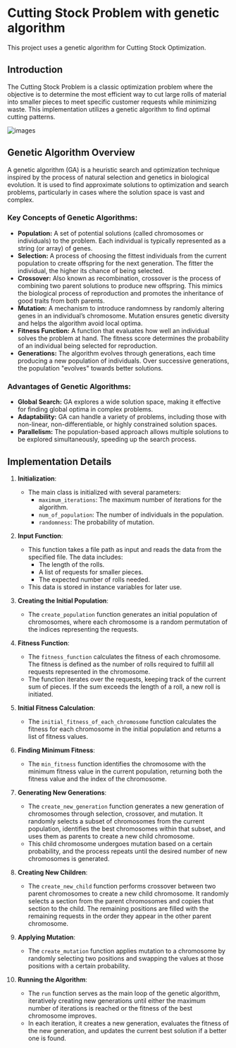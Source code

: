 # Cutting Stock Problem with genetic algorithm

This project uses a genetic algorithm for Cutting Stock Optimization.

## Introduction

The Cutting Stock Problem is a classic optimization problem where the objective is to determine the most efficient way to cut large rolls of material into smaller pieces to meet specific customer requests while minimizing waste. This implementation utilizes a genetic algorithm to find optimal cutting patterns.

![images](https://github.com/user-attachments/assets/279bb8f3-c203-4c43-830b-3053a07fb74c)

## Genetic Algorithm Overview

A genetic algorithm (GA) is a heuristic search and optimization technique inspired by the process of natural selection and genetics in biological evolution. It is used to find approximate solutions to optimization and search problems, particularly in cases where the solution space is vast and complex.

### Key Concepts of Genetic Algorithms:
- **Population:** A set of potential solutions (called chromosomes or individuals) to the problem. Each individual is typically represented as a string (or array) of genes.
- **Selection:** A process of choosing the fittest individuals from the current population to create offspring for the next generation. The fitter the individual, the higher its chance of being selected.
- **Crossover:** Also known as recombination, crossover is the process of combining two parent solutions to produce new offspring. This mimics the biological process of reproduction and promotes the inheritance of good traits from both parents.
- **Mutation:** A mechanism to introduce randomness by randomly altering genes in an individual’s chromosome. Mutation ensures genetic diversity and helps the algorithm avoid local optima.
- **Fitness Function:** A function that evaluates how well an individual solves the problem at hand. The fitness score determines the probability of an individual being selected for reproduction.
- **Generations:** The algorithm evolves through generations, each time producing a new population of individuals. Over successive generations, the population "evolves" towards better solutions.

### Advantages of Genetic Algorithms:
- **Global Search:** GA explores a wide solution space, making it effective for finding global optima in complex problems.
- **Adaptability:** GA can handle a variety of problems, including those with non-linear, non-differentiable, or highly constrained solution spaces.
- **Parallelism:** The population-based approach allows multiple solutions to be explored simultaneously, speeding up the search process.

## Implementation Details

1. **Initialization**: 
   - The main class is initialized with several parameters: 
     - `maximum_iterations`: The maximum number of iterations for the algorithm.
     - `num_of_population`: The number of individuals in the population.
     - `randomness`: The probability of mutation.

2. **Input Function**: 
   - This function takes a file path as input and reads the data from the specified file. The data includes:
     - The length of the rolls.
     - A list of requests for smaller pieces.
     - The expected number of rolls needed.
   - This data is stored in instance variables for later use.

3. **Creating the Initial Population**: 
   - The `create_population` function generates an initial population of chromosomes, where each chromosome is a random permutation of the indices representing the requests.

4. **Fitness Function**: 
   - The `fitness_function` calculates the fitness of each chromosome. The fitness is defined as the number of rolls required to fulfill all requests represented in the chromosome. 
   - The function iterates over the requests, keeping track of the current sum of pieces. If the sum exceeds the length of a roll, a new roll is initiated.

5. **Initial Fitness Calculation**: 
   - The `initial_fitness_of_each_chromosome` function calculates the fitness for each chromosome in the initial population and returns a list of fitness values.

6. **Finding Minimum Fitness**: 
   - The `min_fitness` function identifies the chromosome with the minimum fitness value in the current population, returning both the fitness value and the index of the chromosome.

7. **Generating New Generations**: 
   - The `create_new_generation` function generates a new generation of chromosomes through selection, crossover, and mutation. It randomly selects a subset of chromosomes from the current population, identifies the best chromosomes within that subset, and uses them as parents to create a new child chromosome. 
   - This child chromosome undergoes mutation based on a certain probability, and the process repeats until the desired number of new chromosomes is generated.

8. **Creating New Children**: 
   - The `create_new_child` function performs crossover between two parent chromosomes to create a new child chromosome. It randomly selects a section from the parent chromosomes and copies that section to the child. The remaining positions are filled with the remaining requests in the order they appear in the other parent chromosome.

9. **Applying Mutation**: 
   - The `create_mutation` function applies mutation to a chromosome by randomly selecting two positions and swapping the values at those positions with a certain probability.

10. **Running the Algorithm**: 
    - The `run` function serves as the main loop of the genetic algorithm, iteratively creating new generations until either the maximum number of iterations is reached or the fitness of the best chromosome improves. 
    - In each iteration, it creates a new generation, evaluates the fitness of the new generation, and updates the current best solution if a better one is found.
